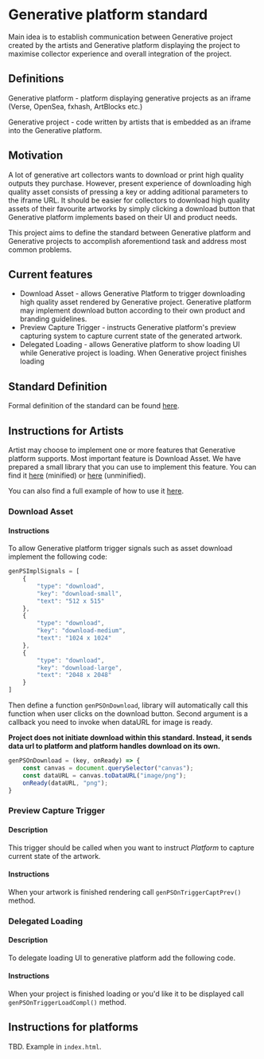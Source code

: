 # Generative platform standard

Main idea is to establish communication between Generative project created by the artists and Generative platform displaying the project
to maximise collector experience and overall integration of the project.

## Definitions

Generative platform - platform displaying generative projects as an iframe (Verse, OpenSea, fxhash, ArtBlocks etc.)

Generative project - code written by artists that is embedded as an iframe into the Generative platform.

## Motivation

A lot of generative art collectors wants to download or print high quality outputs they purchase. However, present experience of downloading high quality asset consists of pressing a key or adding aditional parameters to the iframe URL. It should be easier for collectors to download high quality assets of their favourite artworks by simply clicking a download button that Generative platform implements based on their UI and product needs.

This project aims to define the standard between Generative platform and Generative projects to accomplish aforementiond task and address most common problems.

## Current features

- Download Asset - allows Generative Platform to trigger downloading high quality asset rendered by Generative project. Generative platform may implement download button according to their own product and branding guidelines.
- Preview Capture Trigger - instructs Generative platform's preview capturing system to capture current state of the generated artwork.
- Delegated Loading - allows Generative platform to show loading UI while Generative project is loading. When Generative project finishes loading

## Standard Definition

Formal definition of the standard can be found [here](STANDARD.md).

## Instructions for Artists

Artist may choose to implement one or more features that Generative platform supports. Most important feature
is Download Asset. We have prepared a small library that you can use to implement this feature. You can find
it [here](build/genps-project.min.js) (minified) or [here](src/genps-project.js) (unminified).

You can also find a full example of how to use it [here](example/project).

### Download Asset
#### Instructions
To allow Generative platform trigger signals such as asset download implement the following code:

```js
genPSImplSignals = [
    {
        "type": "download",
        "key": "download-small",
        "text": "512 x 515"
    },
    {
        "type": "download",
        "key": "download-medium",
        "text": "1024 x 1024"
    },
    {
        "type": "download",
        "key": "download-large",
        "text": "2048 x 2048"
    }
]
```

Then define a function `genPSOnDownload`, library will automatically call this function when user clicks on the download
button. Second argument is a callback you need to invoke when dataURL for image is ready.

**Project does not initiate download within this standard. Instead, it sends data url to platform
and platform handles download on its own.**

```js
genPSOnDownload = (key, onReady) => {
    const canvas = document.querySelector("canvas");
    const dataURL = canvas.toDataURL("image/png");
    onReady(dataURL, "png");
}
```

### Preview Capture Trigger
#### Description
This trigger should be called when you want to instruct _Platform_ to capture current state of the artwork.

#### Instructions
When your artwork is finished rendering call `genPSOnTriggerCaptPrev()` method.

### Delegated Loading
#### Description
To delegate loading UI to generative platform add the following code.

#### Instructions
When your project is finished loading or you'd like it to be displayed call `genPSOnTriggerLoadCompl()` method.

## Instructions for platforms

TBD. Example in `index.html`.
